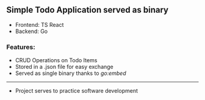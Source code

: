 ## Simple Todo Application served as binary

- Frontend: TS React
- Backend: Go

### Features:

- CRUD Operations on Todo Items
- Stored in a .json file for easy exchange
- Served as single binary thanks to _go:embed_

---

- Project serves to practice software development
